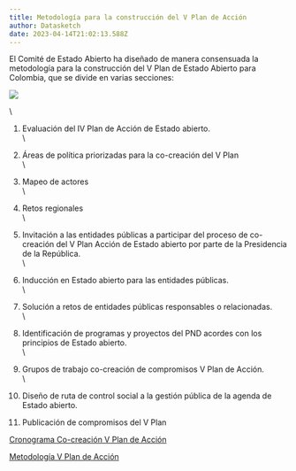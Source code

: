 ```yaml
---
title: Metodología para la construcción del V Plan de Acción
author: Datasketch
date: 2023-04-14T21:02:13.588Z
---
```

El Comité de Estado Abierto ha diseñado de manera consensuada la metodología para la construcción del V Plan de Estado Abierto para Colombia, que se divide en varias secciones:

![](/uploads/image002-7-.png)

\
1. Evaluación del IV Plan de Acción de Estado abierto.\
\
2. Áreas de política priorizadas para la co-creación del V Plan\
\
3. Mapeo de actores\
\
4. Retos regionales\
\
5. Invitación a las entidades públicas a participar del proceso de co-creación del V Plan Acción de Estado abierto por parte de la Presidencia de la República.\
\
6. Inducción en Estado abierto para las entidades públicas.\
\
7. Solución a retos de entidades públicas responsables o relacionadas.\
\
8. Identificación de programas y proyectos del PND acordes con los principios de Estado abierto.\
\
9. Grupos de trabajo co-creación de compromisos V Plan de Acción.\
\
10. Diseño de ruta de control social a la gestión pública de la agenda de Estado abierto.

11. Publicación de compromisos del V Plan



[C﻿ronograma Co-creación V Plan de Acción](https://drive.google.com/file/d/16KTqu36LaTsPltzjKkHrPegIdfArnTd1/view?usp=share_link)

[M﻿etodología V Plan de Acción](https://drive.google.com/file/d/1CbvAPYVb_PUv99YhWMh7GOnQKuw1APa1/view?usp=share_link)
